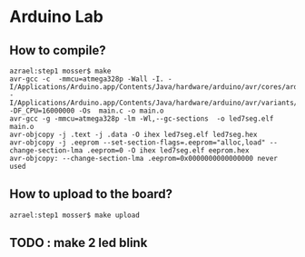 # Arduino Lab

## How to compile?

```
azrael:step1 mosser$ make
avr-gcc -c  -mmcu=atmega328p -Wall -I. -I/Applications/Arduino.app/Contents/Java/hardware/arduino/avr/cores/arduino -I/Applications/Arduino.app/Contents/Java/hardware/arduino/avr/variants/standard -DF_CPU=16000000 -Os  main.c -o main.o
avr-gcc -g -mmcu=atmega328p -lm -Wl,--gc-sections  -o led7seg.elf main.o
avr-objcopy -j .text -j .data -O ihex led7seg.elf led7seg.hex
avr-objcopy -j .eeprom --set-section-flags=.eeprom="alloc,load" --change-section-lma .eeprom=0 -O ihex led7seg.elf eeprom.hex
avr-objcopy: --change-section-lma .eeprom=0x0000000000000000 never used
```

## How to upload to the board?

```
azrael:step1 mosser$ make upload
```

## TODO : make 2 led blink 

